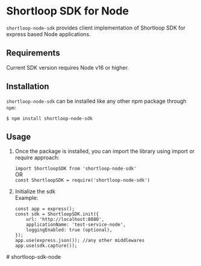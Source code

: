 # Shortloop SDK for Node

`shortloop-node-sdk` provides client implementation of Shortloop SDK for express based Node applications.

## Requirements

Current SDK version requires Node v16 or higher.

## Installation

`shortloop-node-sdk` can be installed like any other npm package through `npm`:

```console
$ npm install shortloop-node-sdk
```
## Usage

1. Once the package is installed, you can import the library using import or require approach:

    ```import ShortloopSDK from 'shortloop-node-sdk'```
    <br/> OR <br/>
    ```const ShortloopSDK = require('shortloop-node-sdk')```


2. Initialize the sdk  
   Example:
    ```Node
    const app = express();
    const sdk = ShortloopSDK.init({
        url: 'http://localhost:8080',
        applicationName: 'test-service-node',
        loggingEnabled: true (optional),
    });
    app.use(express.json()); //any other middlewares
    app.use(sdk.capture());
    ```
   

#   s h o r t l o o p - s d k - n o d e  
 